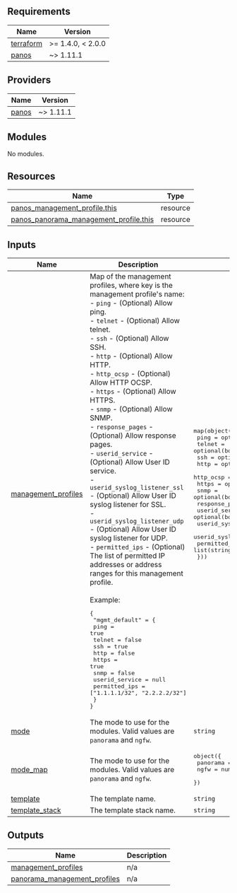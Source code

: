<!-- BEGINNING OF PRE-COMMIT-TERRAFORM DOCS HOOK -->
## Requirements

| Name | Version |
|------|---------|
| <a name="requirement_terraform"></a> [terraform](#requirement\_terraform) | >= 1.4.0, < 2.0.0 |
| <a name="requirement_panos"></a> [panos](#requirement\_panos) | ~> 1.11.1 |

## Providers

| Name | Version |
|------|---------|
| <a name="provider_panos"></a> [panos](#provider\_panos) | ~> 1.11.1 |

## Modules

No modules.

## Resources

| Name | Type |
|------|------|
| [panos_management_profile.this](https://registry.terraform.io/providers/PaloAltoNetworks/panos/latest/docs/resources/management_profile) | resource |
| [panos_panorama_management_profile.this](https://registry.terraform.io/providers/PaloAltoNetworks/panos/latest/docs/resources/panorama_management_profile) | resource |

## Inputs

| Name | Description | Type | Default | Required |
|------|-------------|------|---------|:--------:|
| <a name="input_management_profiles"></a> [management\_profiles](#input\_management\_profiles) | Map of the management profiles, where key is the management profile's name:<br>- `ping` - (Optional) Allow ping.<br>- `telnet` - (Optional) Allow telnet.<br>- `ssh` - (Optional) Allow SSH.<br>- `http` - (Optional) Allow HTTP.<br>- `http_ocsp` - (Optional) Allow HTTP OCSP.<br>- `https` - (Optional) Allow HTTPS.<br>- `snmp` - (Optional) Allow SNMP.<br>- `response_pages` - (Optional) Allow response pages.<br>- `userid_service` - (Optional) Allow User ID service.<br>- `userid_syslog_listener_ssl` - (Optional) Allow User ID syslog listener for SSL.<br>- `userid_syslog_listener_udp` - (Optional) Allow User ID syslog listener for UDP.<br>- `permitted_ips` - (Optional) The list of permitted IP addresses or address ranges for this management profile.<br><br>Example:<pre>{<br>  "mgmt_default" = {<br>    ping           = true<br>    telnet         = false<br>    ssh            = true<br>    http           = false<br>    https          = true<br>    snmp           = false<br>    userid_service = null<br>    permitted_ips  = ["1.1.1.1/32", "2.2.2.2/32"]<br>  }<br>}</pre> | <pre>map(object({<br>    ping                       = optional(bool)<br>    telnet                     = optional(bool)<br>    ssh                        = optional(bool)<br>    http                       = optional(bool)<br>    http_ocsp                  = optional(bool)<br>    https                      = optional(bool)<br>    snmp                       = optional(bool)<br>    response_pages             = optional(bool)<br>    userid_service             = optional(bool)<br>    userid_syslog_listener_ssl = optional(bool)<br>    userid_syslog_listener_udp = optional(bool)<br>    permitted_ips              = list(string)<br>  }))</pre> | `{}` | no |
| <a name="input_mode"></a> [mode](#input\_mode) | The mode to use for the modules. Valid values are `panorama` and `ngfw`. | `string` | n/a | yes |
| <a name="input_mode_map"></a> [mode\_map](#input\_mode\_map) | The mode to use for the modules. Valid values are `panorama` and `ngfw`. | <pre>object({<br>    panorama = number<br>    ngfw     = number<br>  })</pre> | <pre>{<br>  "ngfw": 1,<br>  "panorama": 0<br>}</pre> | no |
| <a name="input_template"></a> [template](#input\_template) | The template name. | `string` | `"default"` | no |
| <a name="input_template_stack"></a> [template\_stack](#input\_template\_stack) | The template stack name. | `string` | `""` | no |

## Outputs

| Name | Description |
|------|-------------|
| <a name="output_management_profiles"></a> [management\_profiles](#output\_management\_profiles) | n/a |
| <a name="output_panorama_management_profiles"></a> [panorama\_management\_profiles](#output\_panorama\_management\_profiles) | n/a |
<!-- END OF PRE-COMMIT-TERRAFORM DOCS HOOK -->

